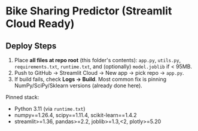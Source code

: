 # Bike Sharing Predictor (Streamlit Cloud Ready)

## Deploy Steps
1. Place **all files at repo root** (this folder's contents): `app.py`, `utils.py`, `requirements.txt`, `runtime.txt`, and (optionally) `model.joblib` if < 95MB.
2. Push to GitHub → Streamlit Cloud → New app → pick repo → `app.py`.
3. If build fails, check **Logs → Build**. Most common fix is pinning NumPy/SciPy/Sklearn versions (already done here).

Pinned stack:
- Python 3.11 (via `runtime.txt`)
- numpy==1.26.4, scipy==1.11.4, scikit-learn==1.4.2
- streamlit>=1.36, pandas>=2.2, joblib>=1.3,<2, plotly>=5.20
